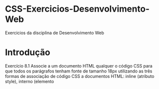# CSS-Exercicios-Desenvolvimento-Web
Exercicios da disciplina de Desenvolvimento Web

# Introdução
Exercício 8.1 Associe a um documento HTML qualquer o código CSS para que todos os parágrafos tenham fonte de tamanho 18px utilizando as três formas de associação de código CSS a
documentos HTML: inline (atributo style), interno (elemento <style>) e externo (arquivo CSS).

Exercício 8.2 Crie um seletor CSS para o elemento HTML "<h1>" utilizando o seletor de tipo de
elemento.

Exercício 8.3 Crie um seletor CSS para o elemento HTML com o ID titulo utilizando o seletor por
ID.

Exercício 8.4 Crie um seletor CSS para todos os elementos HTML da classe destaque utilizando o
seletor por classe. 

Exercício 8.5 Crie um seletor CSS para os elementos HTML do tipo <p> dentro de um elemento da
classe container utilizando o seletor de descendência.

# Documentos HTML e CSS
Exercício 2.1 Qual é o elemento HTML que contém todos os demais elementos de uma página?

Exercício 2.2 Qual é o elemento HTML que contém elementos com metainformações sobre uma página web?

Exercício 2.3 Qual é o elemento HTML que contém todos os elementos de conteúdo de uma página web?

Exercício 2.4 Qual é o elemento HTML que permite associar um documento CSS a uma página web na seção de metainformações?

# Textos
Exercício 3.1 Crie uma página HTML com seis títulos de diferentes níveis (1 a 6) e, abaixo de cada título, um parágrafo de texto com 50 palavras (use lorem ipsum)

Exercício 3.2 Adicione à página criada no exercício 3.1 links ancorados em todos os parágrafos para voltarem ao título de nível 1

Exercício 3.3 Adicione, ao fim da página criada no exercício 3.1, dentro de um novo parágrafo, um link externo apontando para a página da Wikipédia.

Exercício 3.4 Adicione, ao início da página criada no exercício 3.1, dentro de um novo parágrafo, um link interno apontando para uma página chamada contato.html

Exercício 3.7 Crie um documento HTML contendo um título de nível 1, dois parágrafos com 20
palavras e uma citação longa (com ao menos 3 linhas).

# Lista de Tabelas
Exercício 4.1 Crie uma lista de compras de supermercado com pelo menos 5 itens.

Exercício 4.2 Crie uma lista de características de um produto ou serviço oferecido por uma loja virtual qualquer.

Exercício 4.3 Crie uma lista com ao menos 5 redes sociais em que uma pessoa ou empresa possa estar presente.

Exercício 4.4 Crie uma lista numerada de passos para realizar uma receita de bolo de chocolate.

Exercício 4.5 Crie uma lista de rankings ou classificações como os melhores filmes que você já assistiu.

# Imagens
Exercício 5.1 Crie uma imagem com o atributo src apontando para o arquivo “imagem.jpg” e com um texto alternativo “Imagem de um gato”.

Exercício 5.2 Crie uma imagem para o arquivo local “cachorro.jpg” com uma largura de 400 pixels e uma altura de 300 pixels.

Exercício 5.3 Crie uma imagem com largura de 300 pixels contendo uma foto do planeta Saturno, sendo que essa foto deve estar em um endereço externo obtido via buscador.

Exercício 5.4 Crie uma imagem para o arquivo “logo.png” e com texto alternativo “Logotipo da empresa”, que seja um link para a página externa “https://exemplo.com”.

Exercício 5.5 Crie um elemento <picture> com duas resoluções diferentes de imagens, uma para telas de até 720px de altura e outra para telas com altura maior que 720px. Use nomes de arquivos
fictícios.  

# Áudio e Vídeo
Exercício 6.1 Crie um elemento de áudio com o atributo controls e adicione dois elementos source com diferentes formatos de áudio para que o navegador possa escolher qual usar com base na compatibilidade.

Exercício 6.2 Adicione um elemento de áudio com uma música embutida, dois elementos com diferentes formatos de áudio e um elemento track com a letra da música.

Exercício 6.3 Crie um elemento de áudio que comece a tocar automaticamente quando a página é carregada e que tenha controles visíveis. Adicione dois elementos com diferentes formatos de áudio.

Exercício 6.4 Adicione um elemento de áudio com um atributo loop para que o áudio seja reproduzido continuamente. Adicione 3 elementos source com formatos distintos, tornando o MP3 como padrão.

Exercício 6.5 Crie um elemento de áudio com um atributo preload definido como “none” e adicione dois elementos source com diferentes formatos de áudio para que o navegador não carregue o áudio previamente.

# Formulários
Exercício 7.1 Crie um formulário HTML com um campo de texto para o atributo nome e um botão de envio. Utilize o atributo action do elemento

para enviar o formulário para uma página PHP ou outro script do lado do servidor.
Exercício 7.2 Crie um formulário HTML com um campo de texto para o atributo e-mail e um campo de senha para a senha do usuário. Adicione um botão de envio e utilize o atributo method do elemento para definir o método HTTP como POST.

Exercício 7.3 Crie um formulário HTML com uma caixa de seleção para escolher uma cor (vermelho, verde ou azul) e um botão de envio.

Exercício 7.4 Crie um formulário HTML com um campo de texto para receber a idade do usuário e um campo de seleção para escolher o gênero (masculino, feminino ou outro). Adicione um botão de envio e utilize o atributo required do elemento para tornar os campos obrigatórios.

Exercício 7.5 Crie um formulário HTML com um campo de texto para o endereço de e-mail e um campo de seleção para escolher um assunto (dúvida, sugestão ou reclamação). Adicione um campo de texto longo para a mensagem e um botão de envio. Utilize o atributo mailto do elemento form para enviar o formulário por e-mail.
